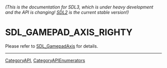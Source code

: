###### (This is the documentation for SDL3, which is under heavy development and the API is changing! [SDL2](https://wiki.libsdl.org/SDL2/) is the current stable version!)
# SDL_GAMEPAD_AXIS_RIGHTY

Please refer to [SDL_GamepadAxis](SDL_GamepadAxis) for details.

----
[CategoryAPI](CategoryAPI), [CategoryAPIEnumerators](CategoryAPIEnumerators)

